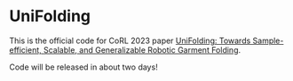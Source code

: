 # UniFolding

This is the official code for CoRL 2023 paper [UniFolding: Towards Sample-efficient, Scalable, and Generalizable Robotic Garment Folding](https://unifolding.robotflow.ai/).

Code will be released in about two days!

